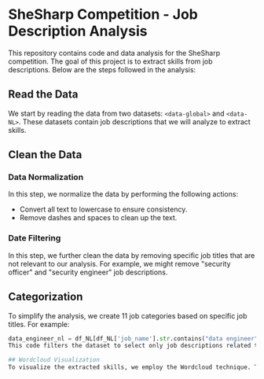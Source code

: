 # SheSharp Competition - Job Description Analysis

This repository contains code and data analysis for the SheSharp competition. The goal of this project is to extract skills from job descriptions. Below are the steps followed in the analysis:

## Read the Data
We start by reading the data from two datasets: `<data-global>` and `<data-NL>`. These datasets contain job descriptions that we will analyze to extract skills.

## Clean the Data
### Data Normalization
In this step, we normalize the data by performing the following actions:
- Convert all text to lowercase to ensure consistency.
- Remove dashes and spaces to clean up the text.

### Date Filtering
In this step, we further clean the data by removing specific job titles that are not relevant to our analysis. For example, we might remove "security officer" and "security engineer" job descriptions.

## Categorization
To simplify the analysis, we create 11 job categories based on specific job titles. For example:
```python
data_engineer_nl = df_NL[df_NL['job_name'].str.contains("data engineer")]
This code filters the dataset to select only job descriptions related to data engineers. We repeat this process for other job categories as well.

## Wordcloud Visualization
To visualize the extracted skills, we employ the Wordcloud technique. This technique generates a visual representation of the most frequently occurring words in the job descriptions, providing insights into the key skills sought by employers.


